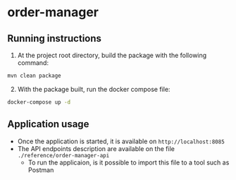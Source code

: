 # order-manager

## Running instructions

1.  At the project root directory, build the package with the following command:
```bash
mvn clean package
```
2. With the package built, run the docker compose file:
```bash
docker-compose up -d
```

## Application usage

- Once the application is started, it is available on `http://localhost:8085`
- The API endpoints description are available on the file `./reference/order-manager-api`
  -  To run the applicaion, is it possible to import this file to a tool such as Postman
